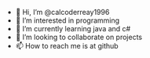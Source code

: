 - 👋 Hi, I’m @calcoderreay1996
- 👀 I’m interested in programming 
- 🌱 I’m currently learning java and c# 
- 💞️ I’m looking to collaborate on projects
- 📫 How to reach me is at github

<!---
calcoderreay1996/calcoderreay1996 is a ✨ special ✨ repository because its `README.md` (this file) appears on your GitHub profile.
You can click the Preview link to take a look at your changes.
--->
